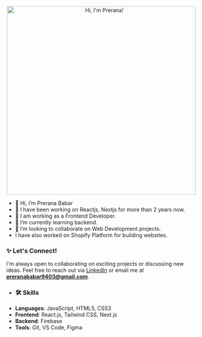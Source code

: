 <div align="center">
  <img src="https://user-images.githubusercontent.com/your-username/your-gif.gif" alt="Hi, I'm Prerana!" width="500"/>
</div>


- 👋 Hi, I’m Prerana Babar
- 👀 I have been working on Reactjs, Nextjs for more than 2 years now.
- 🔭 I am working as a Frontend Developer.
- 🌱 I’m currently learning backend.
- 💞️ I’m looking to collaborate on Web Development projects.
- I have also worked on Shopify Platform for building websites.
### ✨ Let's Connect!
I'm always open to collaborating on exciting projects or discussing new ideas. Feel free to reach out via [LinkedIn](https://linkedin.com/in/prerana-babar-51b89025a) or email me at **preranababar9403@gmail.com**.


- ### 🛠 Skills
- **Languages**: JavaScript, HTML5, CSS3
- **Frontend**: React.js, Tailwind CSS, Next.js
- **Backend**: Firebase
- **Tools**: Git, VS Code, Figma



<!---
preranababar9/preranababar9 is a ✨ special ✨ repository because its `README.md` (this file) appears on your GitHub profile.
You can click the Preview link to take a look at your changes.
--->
